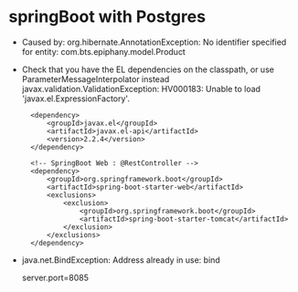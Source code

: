 # springBoot with Postgres

* Caused by: org.hibernate.AnnotationException: No identifier specified for entity: com.bts.epiphany.model.Product

* Check that you have the EL dependencies on the classpath, or use ParameterMessageInterpolator instead
javax.validation.ValidationException: HV000183: Unable to load 'javax.el.ExpressionFactory'. 

		<dependency>
			<groupId>javax.el</groupId>
			<artifactId>javax.el-api</artifactId>
			<version>2.2.4</version>
		</dependency>
		
		<!-- SpringBoot Web : @RestController -->   
        <dependency>
            <groupId>org.springframework.boot</groupId>
            <artifactId>spring-boot-starter-web</artifactId>
            <exclusions>
                <exclusion>
                    <groupId>org.springframework.boot</groupId>
                    <artifactId>spring-boot-starter-tomcat</artifactId>
                </exclusion>
            </exclusions>
        </dependency>
        

* java.net.BindException: Address already in use: bind

	server.port=8085

        